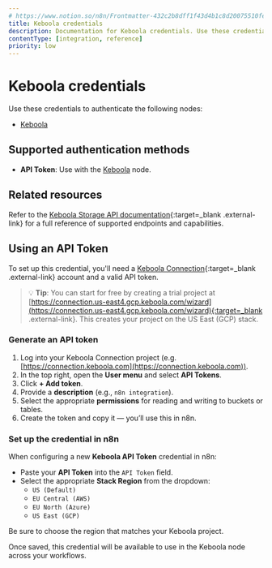 ```yaml
---
# https://www.notion.so/n8n/Frontmatter-432c2b8dff1f43d4b1c8d20075510fe4
title: Keboola credentials
description: Documentation for Keboola credentials. Use these credentials to authenticate Keboola in n8n, a workflow automation platform.
contentType: [integration, reference]
priority: low
---
```


# Keboola credentials

Use these credentials to authenticate the following nodes:

- [Keboola](/integrations/builtin/app-nodes/n8n-nodes-base.keboola.md)

## Supported authentication methods

- **API Token**: Use with the [Keboola](/integrations/builtin/app-nodes/n8n-nodes-base.keboola.md) node.

## Related resources

Refer to the [Keboola Storage API documentation](https://keboola.docs.apiary.io/){:target=_blank .external-link} for a full reference of supported endpoints and capabilities.

## Using an API Token

To set up this credential, you'll need a [Keboola Connection](https://www.keboola.com/){:target=_blank .external-link} account and a valid API token.

> 💡 **Tip**: You can start for free by creating a trial project at [https://connection.us-east4.gcp.keboola.com/wizard](https://connection.us-east4.gcp.keboola.com/wizard){:target=_blank .external-link}. This creates your project on the US East (GCP) stack.

### Generate an API token

1. Log into your Keboola Connection project (e.g. [https://connection.keboola.com](https://connection.keboola.com)).
2. In the top right, open the **User menu** and select **API Tokens**.
3. Click **+ Add token**.
4. Provide a **description** (e.g., `n8n integration`).
5. Select the appropriate **permissions** for reading and writing to buckets or tables.
6. Create the token and copy it — you’ll use this in n8n.

### Set up the credential in n8n

When configuring a new **Keboola API Token** credential in n8n:

- Paste your **API Token** into the `API Token` field.
- Select the appropriate **Stack Region** from the dropdown:
	- `US (Default)`
	- `EU Central (AWS)`
	- `EU North (Azure)`
	- `US East (GCP)`

Be sure to choose the region that matches your Keboola project.

Once saved, this credential will be available to use in the Keboola node across your workflows.
